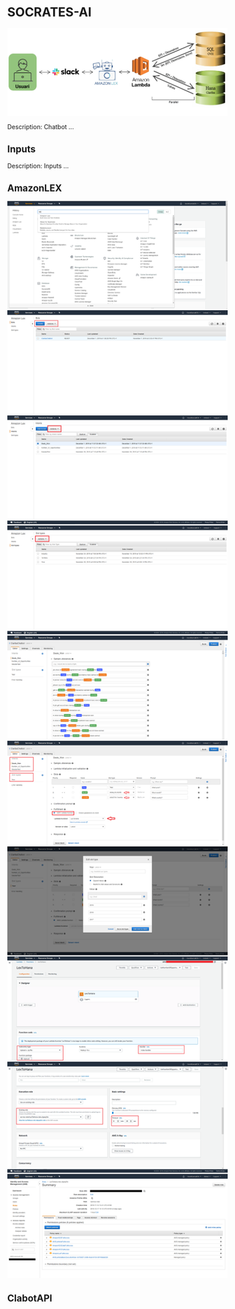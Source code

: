 # SOCRATES-AI

![GitHub Logo](/Components.png)

Description: Chatbot ...

## Inputs

Description: Inputs ...

## AmazonLEX

![Screenshot](/AmazonLEX/images/home.png)
![Screenshot](/AmazonLEX/images/bots.png)
![Screenshot](/AmazonLEX/images/Intent.png)
![Screenshot](/AmazonLEX/images/slot.png)
![Screenshot](/AmazonLEX/images/Sample_utterances.png)
![Screenshot](/AmazonLEX/images/Intent_description.png)
![Screenshot](/AmazonLEX/images/slot_description.png)
![Screenshot](/AmazonLEX/images/lambda.png)
![Screenshot](/AmazonLEX/images/lambda_roltimeout.png)
![Screenshot](/AmazonLEX/images/rol.png)

## ClabotAPI  
 